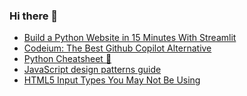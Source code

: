 ### Hi there 👋

<!-- daily.dev BOOKMARKS:START -->
- [Build a Python Website in 15 Minutes With Streamlit](https://app.daily.dev/posts/NGUWSry9B?utm_source=rss&utm_medium=bookmarks&utm_campaign=PnGboN99PhXCxFrWGGg2C)
- [Codeium: The Best Github Copilot Alternative](https://app.daily.dev/posts/XEy5UyPsv?utm_source=rss&utm_medium=bookmarks&utm_campaign=PnGboN99PhXCxFrWGGg2C)
- [Python Cheatsheet 🐍](https://app.daily.dev/posts/OGKHljvLO?utm_source=rss&utm_medium=bookmarks&utm_campaign=PnGboN99PhXCxFrWGGg2C)
- [JavaScript design patterns guide](https://app.daily.dev/posts/vdeLaySdV?utm_source=rss&utm_medium=bookmarks&utm_campaign=PnGboN99PhXCxFrWGGg2C)
- [HTML5 Input Types You May Not Be Using](https://app.daily.dev/posts/gjUMCZSHI?utm_source=rss&utm_medium=bookmarks&utm_campaign=PnGboN99PhXCxFrWGGg2C)
<!-- daily.dev BOOKMARKS:END -->

<!--
**dinesh4monto/dinesh4monto** is a ✨ _special_ ✨ repository because its `README.md` (this file) appears on your GitHub profile.

Here are some ideas to get you started:

- 🔭 I’m currently working on ...
- 🌱 I’m currently learning ...
- 👯 I’m looking to collaborate on ...
- 🤔 I’m looking for help with ...
- 💬 Ask me about ...
- 📫 How to reach me: ...
- 😄 Pronouns: ...
- ⚡ Fun fact: ...
-->
